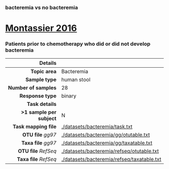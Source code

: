 ### bacteremia vs no bacteremia
# [Montassier 2016]( ../docs/bacteremia.html )
### Patients prior to chemotherapy who did or did not develop bacteremia

| Details                   |                                                           |
| ------------------------: |-----------------------------------------------------------|
| **Topic area**                | Bacteremia                                                |
| **Sample type**               | human stool                                         |
| **Number of samples**         | 28                                         |
| **Response type**             | binary                                           |
| **Task details**              |                                   |
| **>1 sample per subject**     | N                                        |
| **Task mapping file**         | [./datasets/bacteremia/task.txt](../datasets/bacteremia/task.txt)                                 |
| **OTU file** *gg97*           | [./datasets/bacteremia/gg/otutable.txt](../datasets/bacteremia/gg/otutable.txt)                             |
| **Taxa file** *gg97*          | [./datasets/bacteremia/gg/taxatable.txt](../datasets/bacteremia/gg/taxatable.txt)                          |
| **OTU file** *RefSeq*         | [./datasets/bacteremia/refseq/otutable.txt](../datasets/bacteremia/refseq/otutable.txt)                    |
| **Taxa file** *RefSeq*        | [./datasets/bacteremia/refseq/taxatable.txt](../datasets/bacteremia/refseq/taxatable.txt)                  |